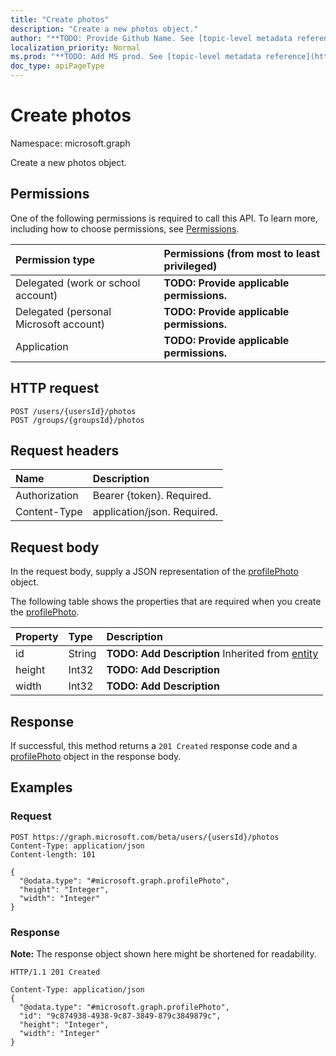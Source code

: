 ```yaml
---
title: "Create photos"
description: "Create a new photos object."
author: "**TODO: Provide Github Name. See [topic-level metadata reference](https://msgo.azurewebsites.net/add/document/guidelines/metadata.html#topic-level-metadata)**"
localization_priority: Normal
ms.prod: "**TODO: Add MS prod. See [topic-level metadata reference](https://msgo.azurewebsites.net/add/document/guidelines/metadata.html#topic-level-metadata)**"
doc_type: apiPageType
---
```


# Create photos
Namespace: microsoft.graph

Create a new photos object.

## Permissions
One of the following permissions is required to call this API. To learn more, including how to choose permissions, see [Permissions](/graph/permissions-reference).

|Permission type|Permissions (from most to least privileged)|
|:---|:---|
|Delegated (work or school account)|**TODO: Provide applicable permissions.**|
|Delegated (personal Microsoft account)|**TODO: Provide applicable permissions.**|
|Application|**TODO: Provide applicable permissions.**|

## HTTP request

<!-- {
  "blockType": "ignored"
}
-->
``` http
POST /users/{usersId}/photos
POST /groups/{groupsId}/photos
```

## Request headers
|Name|Description|
|:---|:---|
|Authorization|Bearer {token}. Required.|
|Content-Type|application/json. Required.|

## Request body
In the request body, supply a JSON representation of the [profilePhoto](../resources/profilephoto.md) object.

The following table shows the properties that are required when you create the [profilePhoto](../resources/profilephoto.md).

|Property|Type|Description|
|:---|:---|:---|
|id|String|**TODO: Add Description** Inherited from [entity](../resources/entity.md)|
|height|Int32|**TODO: Add Description**|
|width|Int32|**TODO: Add Description**|



## Response

If successful, this method returns a `201 Created` response code and a [profilePhoto](../resources/profilephoto.md) object in the response body.

## Examples

### Request
<!-- {
  "blockType": "request",
  "name": "create_profilephoto_from_"
}
-->
``` http
POST https://graph.microsoft.com/beta/users/{usersId}/photos
Content-Type: application/json
Content-length: 101

{
  "@odata.type": "#microsoft.graph.profilePhoto",
  "height": "Integer",
  "width": "Integer"
}
```


### Response
**Note:** The response object shown here might be shortened for readability.
<!-- {
  "blockType": "response",
  "truncated": true,
  "@odata.type": "microsoft.graph.profilePhoto"
}
-->
``` http
HTTP/1.1 201 Created

Content-Type: application/json
{
  "@odata.type": "#microsoft.graph.profilePhoto",
  "id": "9c874938-4938-9c87-3849-879c3849879c",
  "height": "Integer",
  "width": "Integer"
}
```

